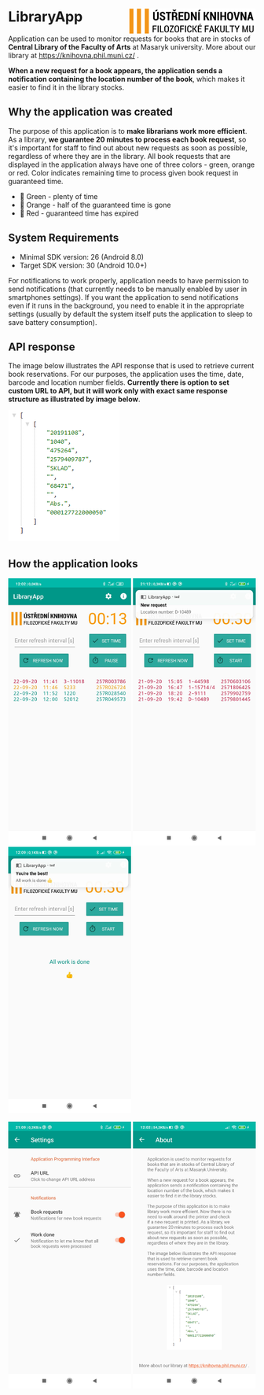 # LibraryApp <img align= "right" src="app/src/main/res/drawable/logo_knihovna.png" alt="drawing" width="260"/>


Application can be used to monitor requests for books that are in stocks of **Central Library of the Faculty of Arts** at Masaryk university. More about our library at https://knihovna.phil.muni.cz/ .

**When a new request for a book appears, the application sends a notification containing the location number of the book**, which makes it easier to find it in the library stocks.

## Why the application was created
The purpose of this application is to **make librarians work more efficient**. As a library, **we guarantee 20 minutes to process each book request**, so it's important for staff to find out about new requests as soon as possible, regardless of where they are in the library.
All book requests that are displayed in the application always have one of three colors - green, orange or red. Color indicates remaining time to process given book request in guaranteed time.
- &#x1F4D7; Green - plenty of time
- &#x1F4D2; Orange - half of the guaranteed time is gone
- &#x1F4D5; Red - guaranteed time has expired

## System Requirements
- Minimal SDK version: 26 (Android 8.0)
- Target SDK version: 30 (Android 10.0+)

For notifications to work properly, application needs to have permission to send notifications (that currently needs to be manually enabled by user in smartphones settings).
If you want the application to send notifications even if it runs in the background, you need to enable it in the appropriate settings (usually by default the system itself puts the application to sleep to save battery consumption).

## API response
The image below illustrates the API response that is used to retrieve current book reservations. For our purposes, the application uses the time, date, barcode and location number fields. **Currently there is option to set custom URL to API, but it will work only with exact same response structure as illustrated by image below**.
      
![API example](images/API_JSON_example.PNG)

## How the application looks

<img src="images/colors_visual.jpg" alt="drawing" width="250"/> <img src="images/main_visual.jpg" alt="drawing" width="250"/> <img src="images/workDone_notif.jpg" alt="drawing" width="250"/>

<img src="images/settings_visual.jpg" alt="drawing" width="250"/> <img src="images/about_visual.jpg" alt="drawing" width="250"/>
